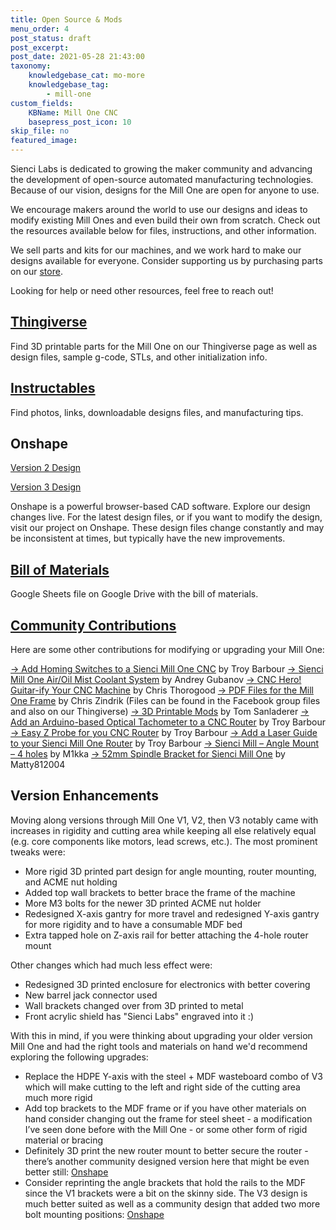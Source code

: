 ```yaml
---
title: Open Source & Mods
menu_order: 4
post_status: draft
post_excerpt: 
post_date: 2021-05-28 21:43:00
taxonomy:
    knowledgebase_cat: mo-more
    knowledgebase_tag:
        - mill-one
custom_fields:
    KBName: Mill One CNC
    basepress_post_icon: 10
skip_file: no
featured_image: 
---
```


Sienci Labs is dedicated to growing the maker community and advancing the development of open-source automated manufacturing technologies. Because of our vision, designs for the Mill One are open for anyone to use.

We encourage makers around the world to use our designs and ideas to modify existing Mill Ones and even build their own from scratch. Check out the resources available below for files, instructions, and other information.

We sell parts and kits for our machines, and we work hard to make our designs available for everyone. Consider supporting us by purchasing parts on our <a href="https://sienci.com/product-category/parts/">store</a>.

Looking for help or need other resources, feel free to reach out!
<h2><a href="https://www.thingiverse.com/SienciLabs/designs" target="_blank" rel="noopener">Thingiverse</a></h2>
Find 3D printable parts for the Mill One on our Thingiverse page as well as design files, sample g-code, STLs, and other initialization info.
<h2><a href="http://www.instructables.com/member/Sienci%20Labs/" target="_blank" rel="noopener">Instructables</a></h2>
Find photos, links, downloadable designs files, and manufacturing tips.
<h2>Onshape</h2>
<a href="https://cad.onshape.com/documents/f129a1cb4c9e4b8ba7c141fa/w/62929c10eab89bef61547fe5/e/a8c68f8c70b205cc2fab42c3" target="_blank" rel="noopener">Version 2 Design</a>

<a href="https://cad.onshape.com/documents/cef8a67838682ca79f64237c/w/22ad8b2c367c8fc81ca0ada0/e/1367d08d70a3f7ccdd669df3" target="_blank" rel="noopener">Version 3 Design</a>

Onshape is a powerful browser-based CAD software. Explore our design changes live. For the latest design files, or if you want to modify the design, visit our project on Onshape. These design files change constantly and may be inconsistent at times, but typically have the new improvements.
<h2><a href="https://docs.google.com/spreadsheets/d/15G8NwAsjUysOSlhiqnWZDX9TDvD0P3QPFUiqYyDQw4E/edit?usp=sharing" target="_blank" rel="noopener">Bill of Materials</a></h2>
Google Sheets file on Google Drive with the bill of materials.
<h2><a href="https://www.facebook.com/groups/166433110494695/" target="_blank" rel="noopener">Community Contributions</a></h2>
Here are some other contributions for modifying or upgrading your Mill One:

<a href="https://www.instructables.com/id/Add-Homing-Switches-to-a-Sienci-Mill-One-CNC/" target="_blank" rel="noopener">-&gt; Add Homing Switches to a Sienci Mill One CNC</a> by Troy Barbour
<a href="https://www.instructables.com/id/Add-Homing-Switches-to-a-Sienci-Mill-One-CNC/">-&gt; </a><a href="https://www.instructables.com/id/Sienci-Mill-One-AirOil-Mist-Coolant-System/" target="_blank" rel="noopener">Sienci Mill One Air/Oil Mist Coolant System</a> by Andrey Gubanov
<a href="https://www.instructables.com/id/Add-Homing-Switches-to-a-Sienci-Mill-One-CNC/">-&gt; </a><a href="https://www.instructables.com/id/CNC-Hero-Guitar-ify-Your-CNC-Machine/" target="_blank" rel="noopener">CNC Hero! Guitar-ify Your CNC Machine</a> by Chris Thorogood
<a href="https://www.instructables.com/id/Add-Homing-Switches-to-a-Sienci-Mill-One-CNC/">-&gt; </a><a href="https://www.facebook.com/groups/166433110494695/files/" target="_blank" rel="noopener">PDF Files for the Mill One Frame</a> by Chris Zindrik (Files can be found in the Facebook group files and also on our Thingiverse)
<a href="https://cad.onshape.com/documents/8f775034bda99ee4916e3af8/w/6fdbd544f27a0f3bc72a7bbb/e/26ed85d2d46c126c346306c9">-&gt; 3D Printable Mods</a> by Tom Sanladerer
<a href="http://www.instructables.com/id/Add-an-Arduino-based-Optical-Tachometer-to-a-CNC-R/">-&gt; Add an Arduino-based Optical Tachometer to a CNC Router</a> by Troy Barbour
<a href="http://www.instructables.com/id/Easy-Z-Probe-for-Your-CNC-Router/">-&gt; Easy Z Probe for you CNC Router</a> by Troy Barbour
<a href="http://www.instructables.com/id/Add-a-Laser-Guide-to-Your-Sienci-Mill-One-CNC-Rout/">-&gt; Add a Laser Guide to your Sienci Mill One Router</a> by Troy Barbour
<a href="https://www.thingiverse.com/thing:2929267">-&gt; Sienci Mill – Angle Mount – 4 holes</a> by M1kka
<a href="https://www.thingiverse.com/thing:2933997">-&gt; 52mm Spindle Bracket for Sienci Mill One</a> by Matty812004

<h2>Version Enhancements</h2>
Moving along versions through Mill One V1, V2, then V3 notably came with increases in rigidity and cutting area while keeping all else relatively equal (e.g. core components like motors, lead screws, etc.). The most prominent tweaks were:
<ul>
  <li>More rigid 3D printed part design for angle mounting, router mounting, and ACME nut holding</li>
  <li>Added top wall brackets to better brace the frame of the machine</li>
  <li>More M3 bolts for the newer 3D printed ACME nut holder</li>
  <li>Redesigned X-axis gantry for more travel and redesigned Y-axis gantry for more rigidity and to have a consumable MDF bed</li>
  <li>Extra tapped hole on Z-axis rail for better attaching the 4-hole router mount</li>
</ul>
Other changes which had much less effect were:
<ul>
  <li>Redesigned 3D printed enclosure for electronics with better covering</li>
  <li>New barrel jack connector used</li>
  <li>Wall brackets changed over from 3D printed to metal</li>
  <li>Front acrylic shield has "Sienci Labs" engraved into it :)</li>
</ul>
With this in mind, if you were thinking about upgrading your older version Mill One and had the right tools and materials on hand we'd recommend exploring the following upgrades:
<ul>
  <li>Replace the HDPE Y-axis with the steel + MDF wasteboard combo of V3 which will make cutting to the left and right side of the cutting area much more rigid</li>
  <li>Add top brackets to the MDF frame or if you have other materials on hand consider changing out the frame for steel sheet - a modification I’ve seen done before with the Mill One - or some other form of rigid material or bracing</li>
  <li>Definitely 3D print the new router mount to better secure the router - there’s another community designed version here that might be even better still: <a href="https://cad.onshape.com/documents/8f775034bda99ee4916e3af8/w/6fdbd544f27a0f3bc72a7bbb/e/26ed85d2d46c126c346306c9" target="_blank" rel="noopener">Onshape</a></li>
  <li>Consider reprinting the angle brackets that hold the rails to the MDF since the V1 brackets were a bit on the skinny side. The V3 design is much better suited as well as a community design that added two more bolt mounting positions: <a href="https://cad.onshape.com/documents/8f775034bda99ee4916e3af8/w/6fdbd544f27a0f3bc72a7bbb/e/6b862f53aed07b11d627cf00" target="_blank" rel="noopener">Onshape</a></li>
</ul>
